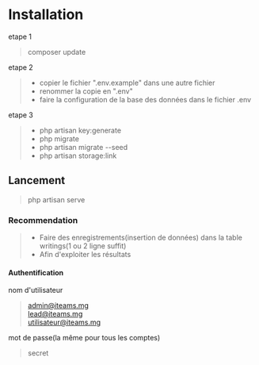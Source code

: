 # Installation

etape 1
> composer update

etape 2
> - copier le fichier ".env.example" dans une autre fichier
> - renommer la copie en ".env"
> - faire la configuration de la base des données dans le fichier .env

etape 3
> - php artisan key:generate
> - php migrate
> - php artisan migrate --seed
> - php artisan storage:link

## Lancement

> php artisan serve

### Recommendation

> - Faire des enregistrements(insertion de données) dans la table writings(1 ou 2 ligne suffit)<br>
> - Afin d'exploiter les résultats

#### Authentification

nom d'utilisateur

> admin@iteams.mg<br>
> lead@iteams.mg<br>
> utilisateur@iteams.mg<br>

mot de passe(la même pour tous les comptes)
> secret
